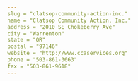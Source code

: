 ```yaml
---
slug = "clatsop-community-action-inc."
name = "Clatsop Community Action, Inc."
address = "2010 SE Chokeberry Ave"
city = "Warrenton"
state = "OR"
postal = "97146"
website = "http://www.ccaservices.org"
phone = "503-861-3663"
fax = "503-861-9618"
---
```

